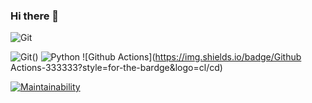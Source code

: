 ### Hi there 👋

<!--
**zitaker/zitaker** is a ✨ _special_ ✨ repository because its `README.md` (this file) appears on your GitHub profile.

Here are some ideas to get you started:

- 🔭 I’m currently working on ...
- 🌱 I’m currently learning ...
- 👯 I’m looking to collaborate on ...
- 🤔 I’m looking for help with ...
- 💬 Ask me about ...
- 📫 How to reach me: ...
- 😄 Pronouns: ...
- ⚡ Fun fact: ...
-->
![Git](https://img.shields.io/badge/Git-333333?style=for-the-bardge&logo=git&logoColor=ffffff)

![Git](https://img.shields.io/badge/Git-333333?style=for-the-bardge&logo=git)()
![Python](https://img.shields.io/badge/Python-333333?style=for-the-bardge&logo=Python)
![Github Actions](https://img.shields.io/badge/Github Actions-333333?style=for-the-bardge&logo=cl/cd)

[![Maintainability](https://api.codeclimate.com/v1/badges/1871fbf00e66f9f7fca4/cl/cd)](https://codeclimate.com/github/zitaker/python-project-50/maintainability)



